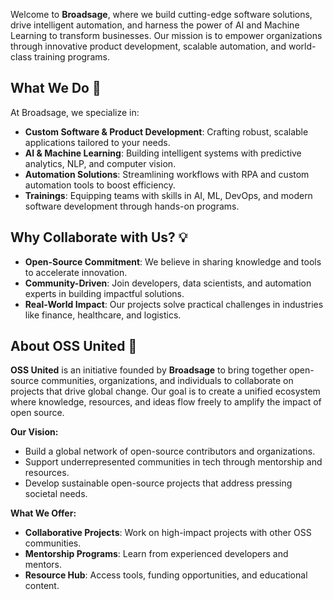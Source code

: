 Welcome to **Broadsage**, where we build cutting-edge software solutions, drive intelligent automation, and harness the power of AI and Machine Learning to transform businesses. Our mission is to empower organizations through innovative product development, scalable automation, and world-class training programs.

## What We Do 🚀

At Broadsage, we specialize in:

- **Custom Software & Product Development**: Crafting robust, scalable applications tailored to your needs.
- **AI & Machine Learning**: Building intelligent systems with predictive analytics, NLP, and computer vision.
- **Automation Solutions**: Streamlining workflows with RPA and custom automation tools to boost efficiency.
- **Trainings**: Equipping teams with skills in AI, ML, DevOps, and modern software development through hands-on programs.

## Why Collaborate with Us? 💡

- **Open-Source Commitment**: We believe in sharing knowledge and tools to accelerate innovation.
- **Community-Driven**: Join developers, data scientists, and automation experts in building impactful solutions.
- **Real-World Impact**: Our projects solve practical challenges in industries like finance, healthcare, and logistics.

## About OSS United 💁

**OSS United** is an initiative founded by **Broadsage** to bring together open-source communities, organizations, and individuals to collaborate on projects that drive global change. Our goal is to create a unified ecosystem where knowledge, resources, and ideas flow freely to amplify the impact of open source.

**Our Vision:**
- Build a global network of open-source contributors and organizations.
- Support underrepresented communities in tech through mentorship and resources.
- Develop sustainable open-source projects that address pressing societal needs.

**What We Offer:**
- **Collaborative Projects**: Work on high-impact projects with other OSS communities.
- **Mentorship Programs**: Learn from experienced developers and mentors.
- **Resource Hub**: Access tools, funding opportunities, and educational content.
